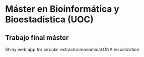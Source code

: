 # Máster en Bioinformática y Bioestadística (UOC) 
## Trabajo final máster
Shiny web app for circular extrachromosomical DNA visualization
